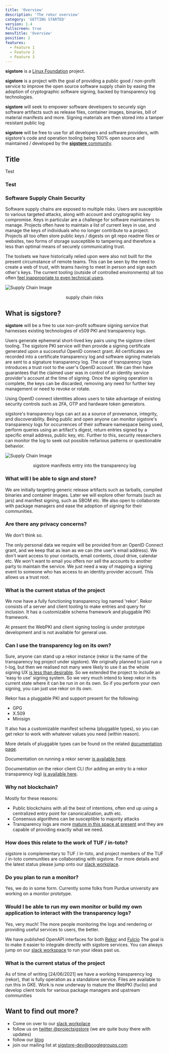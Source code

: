 ```yaml
---
title: 'Overview'
description: 'The rekor overview'
category: 'GETTING STARTED'
version: 1.4
fullscreen: true
menuTitle: 'Overview'
position: 2
features:
  - Feature 1
  - Feature 2
  - Feature 3
---
```

**sigstore** is a [Linux Foundation](https://linuxfoundation.org/) project.

**sigstore** is a project with the goal of providing a public good / non-profit service to improve the open source
software supply chain by easing the adoption of cryptographic software signing, backed by transparency log technologies.

**sigstore** will seek to empower software developers to securely sign software artifacts such as release files,
container images, binaries, bill of material manifests and more. Signing materials are then stored into a tamper
resistant public log

**sigstore** will be free to use for all developers and software providers, with sigstore's code and operation
tooling being 100% open source and maintained / developed by the [**sigstore** community](https://github.com/sigstore).

## Title

Test

### Test

### Software Supply Chain Security

Software supply chains are exposed to multiple risks. Users are susceptible to various targeted attacks, along with
account and cryptographic key compromise. Keys in particular are a challenge for software maintainers to manage.
Projects often have to maintain a list of current keys in use, and manage the keys of individuals who no longer
contribute to a project. Projects all too often store public keys / digests on git repo readme files or websites,
two forms of storage susceptible to tampering and therefore a less than optimal means of securely communicating trust.

The toolsets we have historically relied upon were also not built for the present circumstance of remote teams. This can
be seen by the need to create a web of trust, with teams having to meet in person and sign each other's keys. The
current tooling (outside of controlled environments) all too often [feel inappropriate to even technical users](https://blog.filippo.io/giving-up-on-long-term-pgp/).

![Supply Chain Image](/images/ssc.png)
<p style="text-align: center;">supply chain risks</p>

## What is sigstore?

**sigstore** will be a free to use non-profit software signing service that harnesses existing technologies of x509 PKI and
transparency logs.

Users generate ephemeral short-lived key pairs using the sigstore client tooling. The sigstore PKI service will then
provide a signing certificate generated upon a successful OpenID connect grant. All certificates are recorded into a
certificate transparency log and software signing materials are sent to a signature transparency log. The use of
transparency logs introduces a trust root to the user's OpenID account. We can then have guarantees that the claimed
user was in control of an identity service provider's account at the time of signing. Once the signing operation is
complete, the keys can be discarded, removing any need for further key management or need to revoke or rotate.

Using OpenID connect identities allows users to take advantage of existing security controls such as 2FA, OTP
and hardware token generators.

sigstore's transparency logs can act as a source of provenance, integrity, and discoverability. Being public
and open anyone can monitor sigstore's transparency logs for occurrences of their software namespace being used,
perform queries using an artifact's digest, return entries signed by a specific email address, public key, etc. Further
to this, security researchers can monitor the log to seek out possible nefarious patterns or questionable behavior.

![Supply Chain Image](/images/tree.png)
<p style="text-align: center;">sigstore manifests entry into the transparency log</p>

### What will I be able to sign and store?

We are initially targeting generic release artifacts such as tarballs, compiled binaries and container images. Later
we will explore other formats (such as jars) and manifest signing, such as SBOM etc. We also open to collaborate with
package managers and ease the adoption of signing for their communities.

### Are there any privacy concerns?

We don't think so.

The only personal data we require will be provided from an OpenID Connect grant, and we keep that as lean as
we can (the user's email address). We don't want access to your contacts, email contents, cloud drive, calendar
etc. We won't want to email you offers nor sell the accounts to another party to maintain the service. We just need a
way of mapping a signing event to someone who has access to an identity provider account. This allows us a trust root.

### What is the current status of the project

We now have a fully functioning transparency log named 'rekor'. Rekor consists of a server and client tooling to
make entries and query for inclusion. It has a customizable schema framework and pluggable PKI framework.

At present the WebPKI and client signing tooling is under prototype development and is not available for general use.

### Can I use the transparency log on its own?

Sure, anyone can stand up a rekor instance (rekor is the name of the transparency log project under sigstore). We
originally planned to just run a t-log, but then we realised not many were likely to use it as the whole signing UX [is
less than desirable](https://latacora.micro.blog/2019/07/16/the-pgp-problem.html). So we extended the project to include
an 'easy to use' signing system. So we very much intend to keep rekor in its current state where it can be run in on its
own. So if you perform your own signing, you can just use rekor on its own.

Rekor has a pluggable PKI and support present for the following:

* GPG
* X.509
* Minisign

It also has a customizable manifest schema (pluggable types), so you can get rekor to work with whatever values you need
(within reason).

More details of pluggable types can be found on the related [documentation page](../docs/plugable_types).

Documentation on running a rekor server [is available here](../get_started/server).

Documentation on the rekor client CLI (for adding an entry to a rekor transparency log) [is available here](../get_started/client).

### Why not blockchain?

Mostly for these reasons:

* Public blockchains with all the best of intentions, often end up using a centralized entry point for canonicalization,
  auth etc.
* Consensus algorithms can be susceptible to majority attacks
* Transparency logs are more [mature in this space at present](https://certificate.transparency.dev/) and they are
  capable of providing exactly what we need.

### How does this relate to the work of TUF / in-toto?

sigstore is complementary to TUF / in-toto, and project members of the TUF / in-toto
communities are collaborating with sigstore. For more details and the latest status
please jump onto our [slack
workplace](https://join.slack.com/t/sigstore/shared_invite/zt-mhs55zh0-XmY3bcfWn4XEyMqUUutbUQ).

### Do you plan to run a monitor?

Yes, we do in some form. Currently some folks from Purdue university are working on a monitor prototype.

### Would I be able to run my own monitor or build my own application to interact with the transparency logs?

Yes, very much! The more people monitoring the logs and rendering or providing useful services to users, the better.

We have published OpenAPI interfaces for both [Rekor](https://sigstore.dev/swagger/index.html?urls.primaryName=Rekor) and [Fulcio](https://sigstore.dev/swagger/index.html?urls.primaryName=Fulcio)
The goal is to make it easier to integrate directly with sigstore services. You can always jump on our [slack workspace](https://join.slack.com/t/sigstore/shared_invite/zt-mhs55zh0-XmY3bcfWn4XEyMqUUutbUQ)
to run your ideas past us.

### What is the current status of the project

As of time of writing [24/06/2021] we have a working transparency log (rekor), that is fully operation as a standalone
service. Files are available to run this in GKE. Work is now underway to mature the
WebPKI (fuclio) and develop client tools for various package managers and upstream communities

## Want to find out more?

* Come on over to our [slack
workplace](https://join.slack.com/t/sigstore/shared_invite/zt-mhs55zh0-XmY3bcfWn4XEyMqUUutbUQ)
* follow us on [twitter @projectsigstore](https://twitter.com/projectsigstore) (we are quite busy there with updates)
* follow our [blog](https://blog.sigstore.dev)
* join our mailing list at [sigstore-dev@googlegroups.com](https://groups.google.com/g/sigstore-dev)